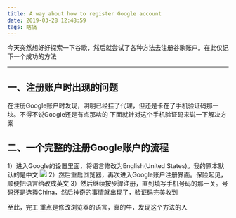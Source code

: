 ```yaml
---
title: A way about how to register Google account
date: 2019-03-28 12:48:59
tags: 瞎搞
---
```


 今天突然想好好探索一下谷歌，然后就尝试了各种方法去注册谷歌账户。在此仅记下一个成功的方法

<!--more-->

-------  
## 一、注册账户时出现的问题
   在注册Google账户时发现，明明已经挂了代理，但还是卡在了手机验证码那一块。不得不说Google还是有点那啥的
   下面就针对这个手机验证码来说一下解决方案

## 二、一个完整的注册Google账户的流程
1）进入Google的设置里面，将语言修改为English(United States)。我的原本默认的是中文
![](/A-way-about-how-to-register-Google-account/language.png)
2）然后重启浏览器，再次进入Google账户注册界面。保险起见，顺便把语言给改成英文
3）然后继续按步骤注册，直到填写手机号码的那一关。号码还是选择China，然后神奇的事情就出现了，验证码完美收到

至此，完工
重点是修改浏览器的语言，真的牛，发现这个方法的人